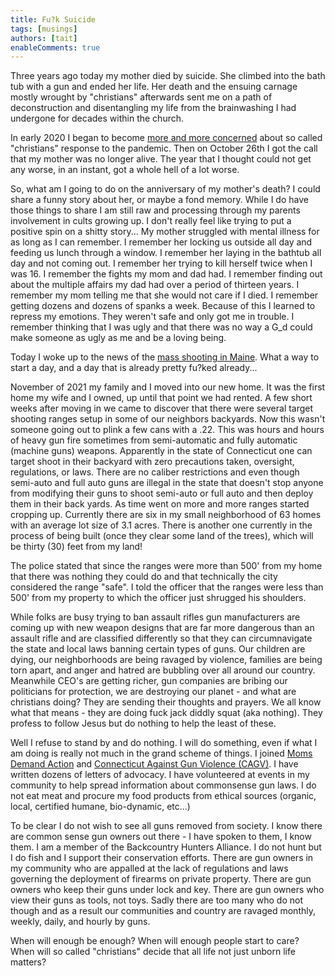 ```yaml
---
title: Fu?k Suicide
tags: [musings]
authors: [tait]
enableComments: true
---
```


Three years ago today my mother died by suicide. She climbed into the bath tub with a gun and ended her life. Her death and the ensuing carnage mostly wrought by "christians" afterwards sent me on a path of deconstruction and disentangling my life from the brainwashing I had undergone for decades within the church.

<!--truncate-->

In early 2020 I began to become [more and more concerned](/docs/Covid) about so called "christians" response to the pandemic. Then on October 26th I got the call that my mother was no longer alive. The year that I thought could not get any worse, in an instant, got a whole hell of a lot worse.

So, what am I going to do on the anniversary of my mother's death? I could share a funny story about her, or maybe a fond memory. While I do have those things to share I am still raw and processing through my parents involvement in cults growing up. I don't really feel like trying to put a positive spin on a shitty story... My mother struggled with mental illness for as long as I can remember. I remember her locking us outside all day and feeding us lunch through a window. I remember her laying in the bathtub all day and not coming out. I remember her trying to kill herself twice when I was 16. I remember the fights my mom and dad had. I remember finding out about the multiple affairs my dad had over a period of thirteen years. I remember my mom telling me that she would not care if I died. I remember getting dozens and dozens of spanks a week. Because of this I learned to repress my emotions. They weren't safe and only got me in trouble. I remember thinking that I was ugly and that there was no way a G_d could make someone as ugly as me and be a loving being.

Today I woke up to the news of the [mass shooting in Maine](https://abcnews.go.com/US/active-shooter-situation-lewiston-maine-police/story?id=104316902). What a way to start a day, and a day that is already pretty fu?ked already...

November of 2021 my family and I moved into our new home. It was the first home my wife and I owned, up until that point we had rented. A few short weeks after moving in we came to discover that there were several target shooting ranges setup in some of our neighbors backyards. Now this wasn't someone going out to plink a few cans with a .22. This was hours and hours of heavy gun fire sometimes from semi-automatic and fully automatic (machine guns) weapons. Apparently in the state of Connecticut one can target shoot in their backyard with zero precautions taken, oversight, regulations, or laws. There are no caliber restrictions and even though semi-auto and full auto guns are illegal in the state that doesn't stop anyone from modifying their guns to shoot semi-auto or full auto and then deploy them in their back yards. As time went on more and more ranges started cropping up. Currently there are six in my small neighborhood of 63 homes with an average lot size of 3.1 acres. There is another one currently in the process of being built (once they clear some land of the trees), which will be thirty (30) feet from my land!

The police stated that since the ranges were more than 500' from my home that there was nothing they could do and that technically the city considered the range "safe". I told the officer that the ranges were less than 500' from my property to which the officer just shrugged his shoulders.

While folks are busy trying to ban assault rifles gun manufacturers are coming up with new weapon designs that are far more dangerous than an assault rifle and are classified differently so that they can circumnavigate the state and local laws banning certain types of guns. Our children are dying, our neighborhoods are being ravaged by violence, families are being torn apart, and anger and hatred are bubbling over all around our country. Meanwhile CEO's are getting richer, gun companies are bribing our politicians for protection, we are destroying our planet - and what are christians doing? They are sending their thoughts and prayers. We all know what that means - they are doing fuck jack diddly squat (aka nothing). They profess to follow Jesus but do nothing to help the least of these.

Well I refuse to stand by and do nothing. I will do something, even if what I am doing is really not much in the grand scheme of things. I joined [Moms Demand Action](https://momsdemandaction.org/) and [Connecticut Against Gun Violence (CAGV)](https://cagv.org/). I have written dozens of letters of advocacy. I have volunteered at events in my community to help spread information about commonsense gun laws. I do not eat meat and procure my food products from ethical sources (organic, local, certified humane, bio-dynamic, etc...)

To be clear I do not wish to see all guns removed from society. I know there are common sense gun owners out there - I have spoken to them, I know them. I am a member of the Backcountry Hunters Alliance. I do not hunt but I do fish and I support their conservation efforts. There are gun owners in my community who are appalled at the lack of regulations and laws governing the deployment of firearms on private property. There are gun owners who keep their guns under lock and key. There are gun owners who view their guns as tools, not toys. Sadly there are too many who do not though and as a result our communities and country are ravaged monthly, weekly, daily, and hourly by guns.

When will enough be enough? When will enough people start to care? When will so called "christians" decide that all life not just unborn life matters?
